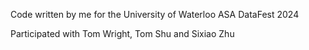 Code written by me for the University of Waterloo ASA DataFest 2024

Participated with Tom Wright, Tom Shu and Sixiao Zhu 
